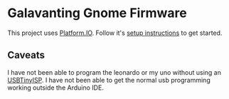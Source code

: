 Galavanting Gnome Firmware
==========================
This project uses [Platform.IO][platform-io]. Follow it's [setup instructions][pio-setup] to get started.

Caveats
-------
I have not been able to program the leonardo or my uno without using an [USBTinyISP][usbtiny]. I have not been able to
get the normal usb programming working outside the Arduino IDE.

[platform-io]: https://platformio.org/
[pio-setup]: https://docs.platformio.org/en/latest/installation.html
[usbtiny]: https://www.adafruit.com/product/46
